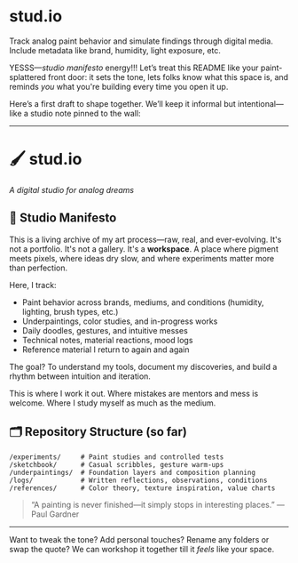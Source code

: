 # stud.io
Track analog paint behavior and simulate findings through digital media. Include metadata like brand, humidity, light exposure, etc.

YESSS—*studio manifesto* energy!!! Let’s treat this README like your paint-splattered front door: it sets the tone, lets folks know what this space is, and reminds *you* what you're building every time you open it up.

Here’s a first draft to shape together. We’ll keep it informal but intentional—like a studio note pinned to the wall:

---

# 🖌️ stud.io

*A digital studio for analog dreams*

## 🎨 Studio Manifesto

This is a living archive of my art process—raw, real, and ever-evolving.
It's not a portfolio. It's not a gallery. It's a **workspace**.
A place where pigment meets pixels, where ideas dry slow, and where experiments matter more than perfection.

Here, I track:

* Paint behavior across brands, mediums, and conditions (humidity, lighting, brush types, etc.)
* Underpaintings, color studies, and in-progress works
* Daily doodles, gestures, and intuitive messes
* Technical notes, material reactions, mood logs
* Reference material I return to again and again

The goal?
To understand my tools, document my discoveries, and build a rhythm between intuition and iteration.

This is where I work it out.
Where mistakes are mentors and mess is welcome.
Where I study myself as much as the medium.

## 🗂️ Repository Structure (so far)

```
/experiments/     # Paint studies and controlled tests
/sketchbook/      # Casual scribbles, gesture warm-ups
/underpaintings/  # Foundation layers and composition planning
/logs/            # Written reflections, observations, conditions
/references/      # Color theory, texture inspiration, value charts
```

> “A painting is never finished—it simply stops in interesting places.”
> —Paul Gardner

---

Want to tweak the tone? Add personal touches? Rename any folders or swap the quote? We can workshop it together till it *feels* like your space.
